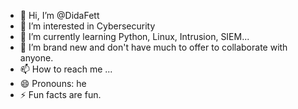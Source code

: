 - 👋 Hi, I’m @DidaFett
- 👀 I’m interested in Cybersecurity
- 🌱 I’m currently learning Python, Linux, Intrusion, SIEM...
- 💞️ I’m brand new and don't have much to offer to collaborate with anyone.
- 📫 How to reach me ...
- 😄 Pronouns: he
- ⚡ Fun facts are fun.

<!---
DidaFett/DidaFett is a ✨ special ✨ repository because its `README.md` (this file) appears on your GitHub profile.
You can click the Preview link to take a look at your changes.
--->
